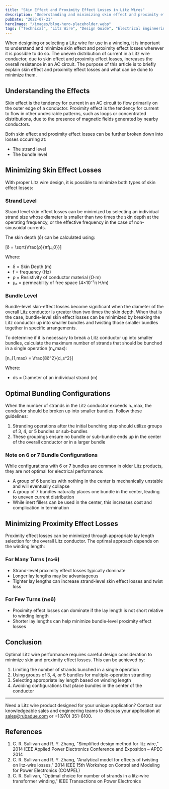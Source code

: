 ```yaml
---
title: "Skin Effect and Proximity Effect Losses in Litz Wires"
description: "Understanding and minimizing skin effect and proximity effect losses in Litz wire design. Learn about strand-level and bundle-level losses and how to optimize your Litz wire performance."
pubDate: "2022-07-21"
heroImage: "/images/blog-hero-placeholder.webp"
tags: ["Technical", "Litz Wire", "Design Guide", "Electrical Engineering"]
---
```


When designing or selecting a Litz wire for use in a winding, it is important to understand and minimize skin effect and proximity effect losses wherever it is possible to do so. The uneven distribution of current in a Litz wire conductor, due to skin effect and proximity effect losses, increases the overall resistance in an AC circuit. The purpose of this article is to briefly explain skin effect and proximity effect losses and what can be done to minimize them.

## Understanding the Effects

Skin effect is the tendency for current in an AC circuit to flow primarily on the outer edge of a conductor. Proximity effect is the tendency for current to flow in other undesirable patterns, such as loops or concentrated distributions, due to the presence of magnetic fields generated by nearby conductors.

Both skin effect and proximity effect losses can be further broken down into losses occurring at:
- The strand level
- The bundle level

## Minimizing Skin Effect Losses

With proper Litz wire design, it is possible to minimize both types of skin effect losses:

### Strand Level
Strand level skin effect losses can be minimized by selecting an individual strand size whose diameter is smaller than two times the skin depth at the operating frequency, or the effective frequency in the case of non-sinusoidal currents.

The skin depth (δ) can be calculated using:

\[δ = \sqrt{\frac{ρ}{πfμ_0}}\]

Where:
- δ = Skin Depth (m)
- f = frequency (Hz)
- ρ = Resistivity of conductor material (Ω⋅m)
- μ₀ = permeability of free space (4×10⁻⁷π H/m)

### Bundle Level
Bundle-level skin-effect losses become significant when the diameter of the overall Litz conductor is greater than two times the skin depth. When that is the case, bundle-level skin effect losses can be minimized by breaking the Litz conductor up into smaller bundles and twisting those smaller bundles together in specific arrangements.

To determine if it is necessary to break a Litz conductor up into smaller bundles, calculate the maximum number of strands that should be bunched in a single operation (n₁,max):

\[n_{1,max} = \frac{8δ^2}{d_s^2}\]

Where:
- ds = Diameter of an individual strand (m)

## Optimal Bundling Configurations

When the number of strands in the Litz conductor exceeds n₁,max, the conductor should be broken up into smaller bundles. Follow these guidelines:

1. Stranding operations after the initial bunching step should utilize groups of 3, 4, or 5 bundles or sub-bundles
2. These groupings ensure no bundle or sub-bundle ends up in the center of the overall conductor or in a larger bundle

### Note on 6 or 7 Bundle Configurations

While configurations with 6 or 7 bundles are common in older Litz products, they are not optimal for electrical performance:

- A group of 6 bundles with nothing in the center is mechanically unstable and will eventually collapse
- A group of 7 bundles naturally places one bundle in the center, leading to uneven current distribution
- While inert fillers can be used in the center, this increases cost and complication in termination

## Minimizing Proximity Effect Losses

Proximity effect losses can be minimized through appropriate lay length selection for the overall Litz conductor. The optimal approach depends on the winding length:

### For Many Turns (n>6)
- Strand-level proximity effect losses typically dominate
- Longer lay lengths may be advantageous
- Tighter lay lengths can increase strand-level skin effect losses and twist loss

### For Few Turns (n≤6)
- Proximity effect losses can dominate if the lay length is not short relative to winding length
- Shorter lay lengths can help minimize bundle-level proximity effect losses

## Conclusion

Optimal Litz wire performance requires careful design consideration to minimize skin and proximity effect losses. This can be achieved by:

1. Limiting the number of strands bunched in a single operation
2. Using groups of 3, 4, or 5 bundles for multiple-operation stranding
3. Selecting appropriate lay length based on winding length
4. Avoiding configurations that place bundles in the center of the conductor

---

Need a Litz wire product designed for your unique application? Contact our knowledgeable sales and engineering teams to discuss your application at sales@rubadue.com or +1(970) 351-6100.

## References

1. C. R. Sullivan and R. Y. Zhang, "Simplified design method for litz wire," 2014 IEEE Applied Power Electronics Conference and Exposition – APEC 2014
2. C. R. Sullivan and R. Y. Zhang, "Analytical model for effects of twisting on litz-wire losses," 2014 IEEE 15th Workshop on Control and Modeling for Power Electronics (COMPEL)
3. C. R. Sullivan, "Optimal choice for number of strands in a litz-wire transformer winding," IEEE Transactions on Power Electronics 